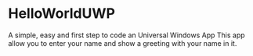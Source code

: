 # HelloWorldUWP
A simple, easy and first step to code an Universal Windows App
This app allow you to enter your name and show a greeting with your name in it.

